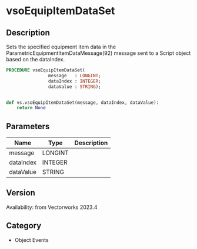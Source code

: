 # vsoEquipItemDataSet

## Description
Sets the specified equipment item data in the ParametricEquipmentItemDataMessage(92) message sent to a Script object based on the dataIndex.

```pascal
PROCEDURE vsoEquipItemDataSet(
				message   : LONGINT;
				dataIndex : INTEGER;
				dataValue : STRING);
```

```python

def vs.vsoEquipItemDataSet(message, dataIndex, dataValue):
    return None
```

## Parameters
|Name|Type|Description|
|---|---|---|
|message|LONGINT||
|dataIndex|INTEGER||
|dataValue|STRING||

## Version
Availability: from Vectorworks 2023.4
## Category
* Object Events

